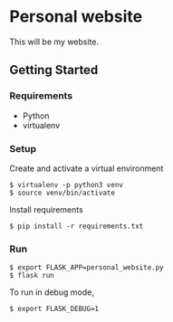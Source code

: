 # Personal website

This will be my website.

## Getting Started

### Requirements

* Python
* virtualenv

### Setup

Create and activate a virtual environment
```
$ virtualenv -p python3 venv
$ source venv/bin/activate
```

Install requirements
```
$ pip install -r requirements.txt
```

### Run

```
$ export FLASK_APP=personal_website.py
$ flask run
```

To run in debug mode,
```
$ export FLASK_DEBUG=1
```
